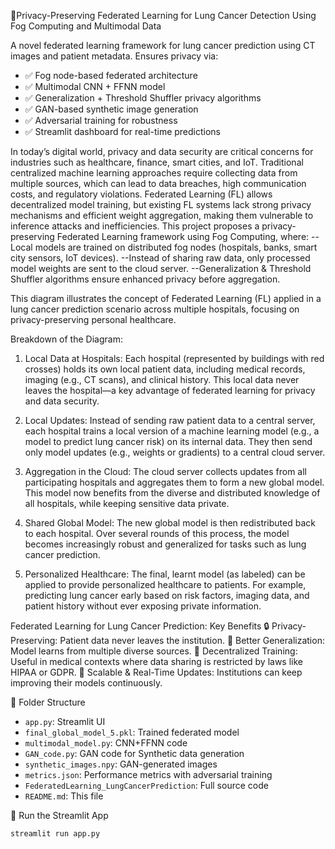 🏥Privacy-Preserving Federated Learning for Lung Cancer Detection Using Fog Computing and Multimodal Data

A novel federated learning framework for lung cancer prediction using CT images and patient metadata. Ensures privacy via:
- ✅ Fog node-based federated architecture
- ✅ Multimodal CNN + FFNN model
- ✅ Generalization + Threshold Shuffler privacy algorithms
- ✅ GAN-based synthetic image generation
- ✅ Adversarial training for robustness
- ✅ Streamlit dashboard for real-time predictions


In today’s digital world, privacy and data security are critical concerns for industries such as healthcare, finance, smart cities, and IoT. Traditional centralized machine learning approaches require collecting data from multiple sources, which can lead to data breaches, high communication costs, and regulatory violations. Federated Learning (FL) allows decentralized model training, but existing FL systems lack strong privacy mechanisms and efficient weight aggregation, making them vulnerable to inference attacks and inefficiencies. 
This project proposes a privacy-preserving Federated Learning framework using Fog Computing, where:
     --Local models are trained on distributed fog nodes (hospitals, banks, smart city sensors, IoT devices).
     --Instead of sharing raw data, only processed model weights are sent to the cloud server.
     --Generalization & Threshold Shuffler algorithms ensure enhanced privacy before aggregation.





This diagram illustrates the concept of Federated Learning (FL) applied in a lung cancer prediction scenario across multiple hospitals, focusing on privacy-preserving personal healthcare.

Breakdown of the Diagram:
1. Local Data at Hospitals:
Each hospital (represented by buildings with red crosses) holds its own local patient data, including medical records, imaging (e.g., CT scans), and clinical history. This local data never leaves the hospital—a key advantage of federated learning for privacy and data security.

2. Local Updates:
Instead of sending raw patient data to a central server, each hospital trains a local version of a machine learning model (e.g., a model to predict lung cancer risk) on its internal data. They then send only model updates (e.g., weights or gradients) to a central cloud server.

3. Aggregation in the Cloud:
The cloud server collects updates from all participating hospitals and aggregates them to form a new global model. This model now benefits from the diverse and distributed knowledge of all hospitals, while keeping sensitive data private.

4. Shared Global Model:
The new global model is then redistributed back to each hospital. Over several rounds of this process, the model becomes increasingly robust and generalized for tasks such as lung cancer prediction.

5. Personalized Healthcare:
The final, learnt model (as labeled) can be applied to provide personalized healthcare to patients. For example, predicting lung cancer early based on risk factors, imaging data, and patient history without ever exposing private information.

Federated Learning for Lung Cancer Prediction: Key Benefits
🔒 Privacy-Preserving: Patient data never leaves the institution.
🧠 Better Generalization: Model learns from multiple diverse sources.
🏥 Decentralized Training: Useful in medical contexts where data sharing is restricted by laws like HIPAA or GDPR.
🚀 Scalable & Real-Time Updates: Institutions can keep improving their models continuously.


 📁 Folder Structure
- `app.py`: Streamlit UI
- `final_global_model_5.pkl`: Trained federated model
- `multimodal_model.py`: CNN+FFNN code
- `GAN_code.py`: GAN code for Synthetic data generation
- `synthetic_images.npy`: GAN-generated images
- `metrics.json`: Performance metrics with adversarial training
- `FederatedLearning_LungCancerPrediction`: Full source code
- `README.md`: This file


 🚀 Run the Streamlit App
```bash
streamlit run app.py
